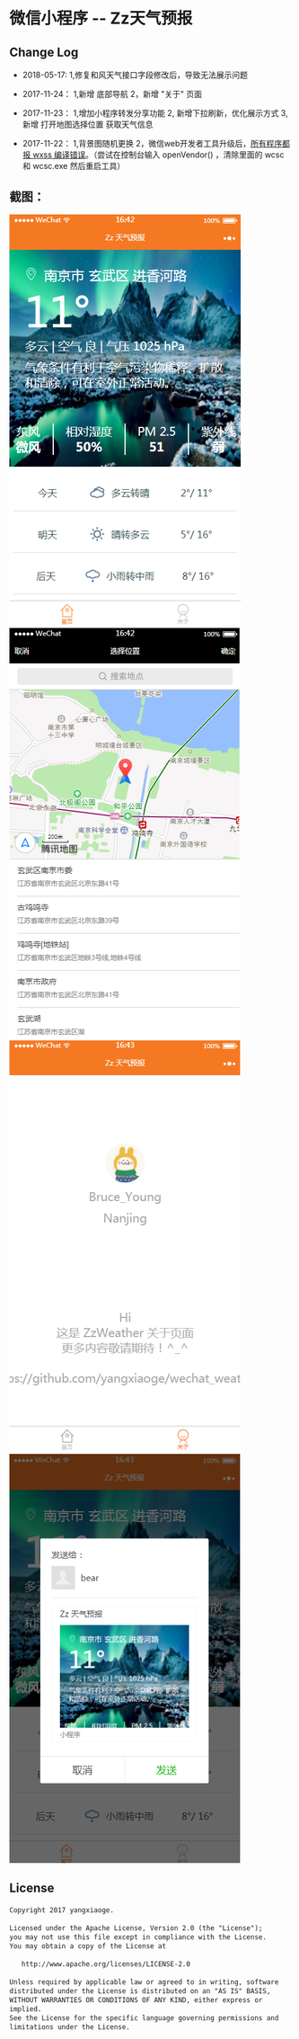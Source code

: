 # 微信小程序 -- Zz天气预报

## Change Log
- 2018-05-17:  1,修复和风天气接口字段修改后，导致无法展示问题

- 2017-11-24： 1,新增 底部导航 2，新增 "关于" 页面

- 2017-11-23： 1,增加小程序转发分享功能 2, 新增下拉刷新，优化展示方式 3, 新增 打开地图选择位置 获取天气信息

- 2017-11-22： 1,背景图随机更换 2，微信web开发者工具升级后，[所有程序都报 wxss 编译错误](http://www.aiyingli.com/50384.html)。（尝试在控制台输入 openVendor() ，清除里面的 wcsc 和 wcsc.exe 然后重启工具）


## 截图：

![](./screenshots/首页.png)![](./screenshots/位置选择.png)![](./screenshots/关于.png)![](./screenshots/转发.png)


License
-------

    Copyright 2017 yangxiaoge.

    Licensed under the Apache License, Version 2.0 (the "License");
    you may not use this file except in compliance with the License.
    You may obtain a copy of the License at

       http://www.apache.org/licenses/LICENSE-2.0

    Unless required by applicable law or agreed to in writing, software
    distributed under the License is distributed on an "AS IS" BASIS,
    WITHOUT WARRANTIES OR CONDITIONS OF ANY KIND, either express or implied.
    See the License for the specific language governing permissions and
    limitations under the License.
